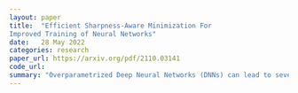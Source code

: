 ```yaml
---
layout: paper
title:  "Efficient Sharpness-Aware Minimization For
Improved Training of Neural Networks"
date:   28 May 2022
categories: research
paper_url: https://arxiv.org/pdf/2110.03141
code_url: 
summary: "Overparametrized Deep Neural Networks (DNNs) can lead to severe generalization errors despite their impressive performances. It's been shown that the sharpness of the loss landscape is related to generalization error, leading to the development of the Sharpness Aware Minimizer (SAM) to improve generalization. However, SAM is computationally costly, doubling the time required compared to basic optimizers like Stochastic Gradient Descent (SGD). This paper introduces the Efficient Sharpness Aware Minimizer (ESAM), enhancing SAM's efficiency without sacrificing its generalization benefits. ESAM incorporates Stochastic Weight Perturbation and Sharpness-Sensitive Data Selection strategies for more efficient training. These methods approximate sharpness by perturbing selected weights and optimize the SAM loss with a carefully chosen subset of data, respectively. Theoretical justifications for these strategies are provided, and extensive testing on CIFAR and ImageNet shows that ESAM reduces the computational overhead of SAM from 100% to 40% while maintaining or improving test accuracies."
---
```


